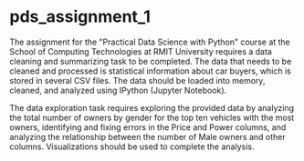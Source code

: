 # pds_assignment_1

The assignment for the "Practical Data Science with Python" course at the School of Computing Technologies at RMIT University requires a data cleaning and summarizing task to be completed. The data that needs to be cleaned and processed is statistical information about car buyers, which is stored in several CSV files. The data should be loaded into memory, cleaned, and analyzed using IPython (Jupyter Notebook).

The data exploration task requires exploring the provided data by analyzing the total number of owners by gender for the top ten vehicles with the most owners, identifying and fixing errors in the Price and Power columns, and analyzing the relationship between the number of Male owners and other columns. Visualizations should be used to complete the analysis.
